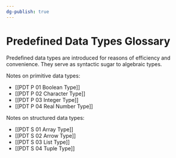 ```yaml
---
dg-publish: true
---
```


# Predefined Data Types Glossary

Predefined data types are introduced for reasons of efficiency and convenience.
They serve as syntactic sugar to algebraic types.

Notes on primitive data types:
- [[PDT P 01 Boolean Type]]
- [[PDT P 02 Character Type]]
- [[PDT P 03 Integer Type]]
- [[PDT P 04 Real Number Type]]

Notes on structured data types:
- [[PDT S 01 Array Type]]
- [[PDT S 02 Arrow Type]]
- [[PDT S 03 List Type]]
- [[PDT S 04 Tuple Type]]